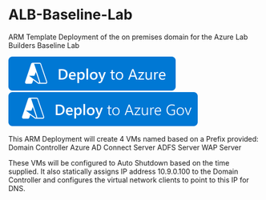 # ALB-Baseline-Lab
ARM Template Deployment of the on premises domain for the Azure Lab Builders Baseline Lab

[![Deploy To Azure](https://raw.githubusercontent.com/Azure/azure-quickstart-templates/master/1-CONTRIBUTION-GUIDE/images/deploytoazure.svg?sanitize=true)](https://portal.azure.com/#create/Microsoft.Template/uri/https%3A%2F%2Fraw.githubusercontent.com%2Felliottfieldsjr%2FKillerHomeLab%2Fmaster%2FDeployments%2FActiveDirectory-Single-Site%2Fazuredeploy.json)
[![Deploy To Azure US Gov](https://raw.githubusercontent.com/Azure/azure-quickstart-templates/master/1-CONTRIBUTION-GUIDE/images/deploytoazuregov.svg?sanitize=true)](https://portal.azure.us/#create/Microsoft.Template/uri/https%3A%2F%2Fraw.githubusercontent.com%2Felliottfieldsjr%2FKillerHomeLab%2Fmaster%2FDeployments%2FActiveDirectory-Single-Site%2Fazuredeploy.json)

</a>

This ARM Deployment will create 4 VMs named based on a Prefix provided:
Domain Controller
Azure AD Connect Server
ADFS Server
WAP Server

These VMs will be configured to Auto Shutdown based on the time supplied.  It also statically assigns IP address 10.9.0.100 to the Domain Controller and configures the virtual network clients to point to this IP for DNS.
